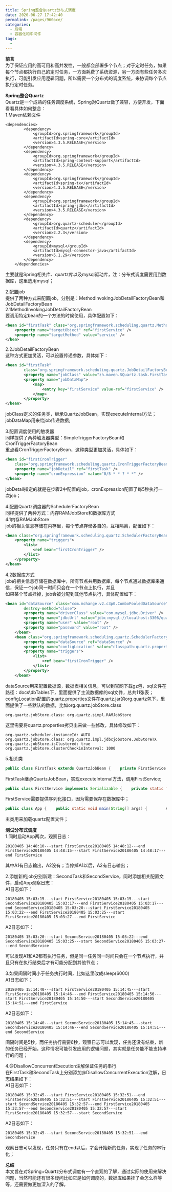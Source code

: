 ```yaml
---
title: Spring整合Quartz分布式调度
date: 2020-06-27 17:42:40
permalink: /pages/960ace/
categories:
  - 后端
  - 容器化和中间件
tags:
  - 
---
```

**前言**  
为了保证应用的高可用和高并发性，一般都会部署多个节点；对于定时任务，如果每个节点都执行自己的定时任务，一方面耗费了系统资源，另一方面有些任务多次执行，可能引发应用逻辑问题，所以需要一个分布式的调度系统，来协调每个节点执行定时任务。

**Spring整合Quartz**  
Quartz是一个成熟的任务调度系统，Spring对Quartz做了兼容，方便开发，下面看看具体如何整合：  
1.Maven依赖文件

```
<dependencies>
        <dependency>
            <groupId>org.springframework</groupId>
            <artifactId>spring-core</artifactId>
            <version>4.3.5.RELEASE</version>
        </dependency>
        <dependency>
            <groupId>org.springframework</groupId>
            <artifactId>spring-context-support</artifactId>
            <version>4.3.5.RELEASE</version>
        </dependency>
        <dependency>
            <groupId>org.springframework</groupId>
            <artifactId>spring-tx</artifactId>
            <version>4.3.5.RELEASE</version>
        </dependency>
        <dependency>
            <groupId>org.springframework</groupId>
            <artifactId>spring-jdbc</artifactId>
            <version>4.3.5.RELEASE</version>
        </dependency>
        <dependency>
            <groupId>org.quartz-scheduler</groupId>
            <artifactId>quartz</artifactId>
            <version>2.2.3</version>
        </dependency>
        <dependency>
            <groupId>mysql</groupId>
            <artifactId>mysql-connector-java</artifactId>
            <version>5.1.29</version>
        </dependency>
    </dependencies>
```

主要就是Spring相关库、quartz库以及mysql驱动库，注：分布式调度需要用到数据库，这里选用mysql；

2.配置job  
提供了两种方式来配置job，分别是：MethodInvokingJobDetailFactoryBean和JobDetailFactoryBean  
2.1MethodInvokingJobDetailFactoryBean  
要调用特定bean的一个方法的时候使用，具体配置如下：

```xml
<bean id="firstTask" class="org.springframework.scheduling.quartz.MethodInvokingJobDetailFactoryBean">  
    <property name="targetObject" ref="firstService" />  
    <property name="targetMethod" value="service" />  
</bea>
```

2.2JobDetailFactoryBean  
这种方式更加灵活，可以设置传递参数，具体如下：

```xml
<bean id="firstTask"
        class="org.springframework.scheduling.quartz.JobDetailFactoryBean">
        <property name="jobClass" value="zh.maven.SQuartz.task.FirstTask" />
        <property name="jobDataMap">
            <map>
                <entry key="firstService" value-ref="firstService" />
            </map>
        </property>
</bean>
```

jobClass定义的任务类，继承QuartzJobBean，实现executeInternal方法；jobDataMap用来给job传递数据;

3.配置调度使用的触发器  
同样提供了两种触发器类型：SimpleTriggerFactoryBean和CronTriggerFactoryBean  
重点看CronTriggerFactoryBean，这种类型更加灵活，具体如下：

```xml
<bean id="firstCronTrigger"
    class="org.springframework.scheduling.quartz.CronTriggerFactoryBean">
    <property name="jobDetail" ref="firstTask" />
    <property name="cronExpression" value="0/5 * * ? * *" />
</bean>
```

jobDetail指定的就是在步骤2中配置的job，cronExpression配置了每5秒执行一次job；

4.配置Quartz调度器的SchedulerFactoryBean  
同样提供了两种方式：内存RAMJobStore和数据库方式  
4.1内存RAMJobStore  
job的相关信息存储在内存里，每个节点存储各自的，互相隔离，配置如下：

```xml
<bean class="org.springframework.scheduling.quartz.SchedulerFactoryBean">
    <property name="triggers">
        <list>
            <ref bean="firstCronTrigger" />
        </list>
    </property>
</bean>
```

4.2数据库方式  
job的相关信息存储在数据库中，所有节点共用数据库，每个节点通过数据库来通信，保证一个job同一时间只会在一个节点上执行，并且  
如果某个节点挂掉，job会被分配到其他节点执行，具体配置如下：

```xml
<bean id="dataSource" class="com.mchange.v2.c3p0.ComboPooledDataSource"
        destroy-method="close">
        <property name="driverClass" value="com.mysql.jdbc.Driver" />
        <property name="jdbcUrl" value="jdbc:mysql://localhost:3306/quartz" />
        <property name="user" value="root" />
        <property name="password" value="root" />
    </bean>
    <bean class="org.springframework.scheduling.quartz.SchedulerFactoryBean">
        <property name="dataSource" ref="dataSource" />
        <property name="configLocation" value="classpath:quartz.properties" />
        <property name="triggers">
            <list>
                <ref bean="firstCronTrigger" />
            </list>
        </property>
    </bean>
```

dataSource用来配置数据源，数据表相关信息，可以到官网下载gz包，sql文件在路径：docs\\dbTables下，里面提供了主流数据库的sql文件，总共11张表；  
configLocation配置的quartz.properties文件在quartz.jar的org.quartz包下，里面提供了一些默认的数据，比如org.quartz.jobStore.class

```
org.quartz.jobStore.class: org.quartz.simpl.RAMJobStore
```

这里需要将quartz.properties拷贝出来做一些修改，具体修改如下：

```
org.quartz.scheduler.instanceId: AUTO
org.quartz.jobStore.class: org.quartz.impl.jdbcjobstore.JobStoreTX
org.quartz.jobStore.isClustered: true
org.quartz.jobStore.clusterCheckinInterval: 1000
```

5.相关类

```java
public class FirstTask extends QuartzJobBean {    private FirstService firstService;    @Override    protected void executeInternal(JobExecutionContext context) throws JobExecutionException {        firstService.service();    }    public void setFirstService(FirstService firstService) {        this.firstService = firstService;    }}
```

FirstTask继承QuartzJobBean，实现executeInternal方法，调用FirstService;

```java
public class FirstService implements Serializable {    private static final long serialVersionUID = 1L;    public void service() {        System.out.println(new SimpleDateFormat("YYYYMMdd HH:mm:ss").format(new Date()) + "---start FirstService");        try {            Thread.sleep(2000);        } catch (InterruptedException e) {            e.printStackTrace();        }        System.out.println(new SimpleDateFormat("YYYYMMdd HH:mm:ss").format(new Date()) + "---end FirstService");    }}
```

FirstService需要提供序列化接口，因为需要保存在数据库中；

```java
public class App {    public static void main(String[] args) {        AbstractApplicationContext context = new ClassPathXmlApplicationContext("quartz.xml");    }}
```

主类用来加载quartz配置文件；

**测试分布式调度**  
1.同时启动App两次，观察日志：

```
20180405 14:48:10---start FirstService20180405 14:48:12---end FirstService20180405 14:48:15---start FirstService20180405 14:48:17---end FirstService
```

其中A1有日志输出，A2没有；当停掉A1以后，A2有日志输出；

2.添加新的job分别新建：SecondTask和SecondService，同时添加相关配置文件，启动App观察日志：  
A1日志如下：

```
20180405 15:03:15---start FirstService20180405 15:03:15---start SecondService20180405 15:03:17---end FirstService20180405 15:03:17---end SecondService20180405 15:03:20---start FirstService20180405 15:03:22---end FirstService20180405 15:03:25---start FirstService20180405 15:03:27---end FirstService
```

A2日志如下：

```
20180405 15:03:20---start SecondService20180405 15:03:22---end SecondService20180405 15:03:25---start SecondService20180405 15:03:27---end SecondService
```

可以发现A1和A2都有执行任务，但是同一任务同一时间只会在一个节点执行，并且只有在执行结束后才有可能分配到其他节点；

3.如果间隔时间小于任务执行时间，比如这里改成sleep(6000)  
A1日志如下：

```
20180405 15:14:40---start FirstService20180405 15:14:45---start FirstService20180405 15:14:46---end FirstService20180405 15:14:50---start FirstService20180405 15:14:50---start SecondService20180405 15:14:51---end FirstService
```

A2日志如下：

```
20180405 15:14:40---start SecondService20180405 15:14:45---start SecondService20180405 15:14:46---end SecondService20180405 15:14:51---end SecondService
```

间隔时间是5秒，而任务执行需要6秒，观察日志可以发现，任务还没有结束，新的任务已经开始，这种情况可能引发应用的逻辑问题，其实就是任务能不能支持串行的问题；

4.@DisallowConcurrentExecution注解保证任务的串行  
在FirstTask和SecondTask上分别添加@DisallowConcurrentExecution注解，日志结果如下：  
A1日志如下：

```
20180405 15:32:45---start FirstService20180405 15:32:51---end FirstService20180405 15:32:51---start FirstService20180405 15:32:51---start SecondService20180405 15:32:57---end FirstService20180405 15:32:57---end SecondService20180405 15:32:57---start FirstService20180405 15:32:57---start SecondService
```

A2日志如下：

```
20180405 15:32:45---start SecondService20180405 15:32:51---end SecondService
```

观察日志可以发现，任务只有在end以后，才会开始新的任务，实现了任务的串行化；

**总结**  
本文旨在对Spring+Quartz分布式调度有一个直观的了解，通过实际的使用来解决问题，当然可能还有很多疑问比如它是如何调度的，数据库如果挂了会怎么样等等，还需要做更加深入的了解。